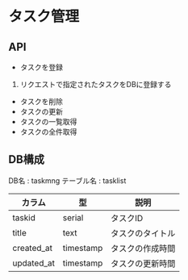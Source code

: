 # タスク管理

## API

- タスクを登録
 1. リクエストで指定されたタスクをDBに登録する
 
- タスクを削除
- タスクの更新
- タスクの一覧取得
- タスクの全件取得

## DB構成

DB名 : taskmng
テーブル名 : tasklist

| カラム | 型 | 説明 |
| ----- | -- | --- |
| taskid | serial | タスクID |
| title | text | タスクのタイトル |
| created_at | timestamp | タスクの作成時間 |
| updated_at | timestamp | タスクの更新時間 |


